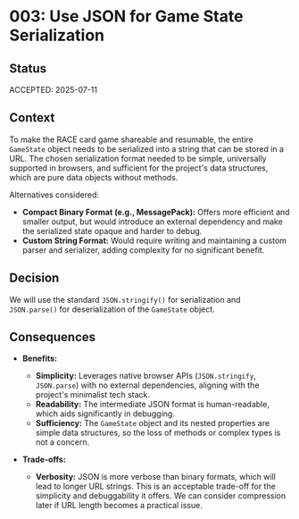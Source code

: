 # 003: Use JSON for Game State Serialization

## Status

ACCEPTED: 2025-07-11

## Context

To make the RACE card game shareable and resumable, the entire `GameState` object needs to be serialized into a string that can be stored in a URL. The chosen serialization format needed to be simple, universally supported in browsers, and sufficient for the project's data structures, which are pure data objects without methods.

Alternatives considered:
-   **Compact Binary Format (e.g., MessagePack):** Offers more efficient and smaller output, but would introduce an external dependency and make the serialized state opaque and harder to debug.
-   **Custom String Format:** Would require writing and maintaining a custom parser and serializer, adding complexity for no significant benefit.

## Decision

We will use the standard `JSON.stringify()` for serialization and `JSON.parse()` for deserialization of the `GameState` object.

## Consequences

-   **Benefits:**
    -   **Simplicity:** Leverages native browser APIs (`JSON.stringify`, `JSON.parse`) with no external dependencies, aligning with the project's minimalist tech stack.
    -   **Readability:** The intermediate JSON format is human-readable, which aids significantly in debugging.
    -   **Sufficiency:** The `GameState` object and its nested properties are simple data structures, so the loss of methods or complex types is not a concern.

-   **Trade-offs:**
    -   **Verbosity:** JSON is more verbose than binary formats, which will lead to longer URL strings. This is an acceptable trade-off for the simplicity and debuggability it offers. We can consider compression later if URL length becomes a practical issue. 